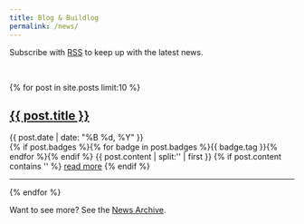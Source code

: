 ```yaml
---
title: Blog & Buildlog
permalink: /news/
---
```


<p>Subscribe with <a href="{{ site.baseurl }}/feed.xml">RSS</a> to keep up with the latest news.</p>

<br>

{% for post in site.posts limit:10 %}
   <div class="post-preview">
   <h2><a href="{{ site.baseurl }}{{ post.url }}">{{ post.title }}</a></h2>
   <span class="post-date">{{ post.date | date: "%B %d, %Y" }}</span><br>
   {% if post.badges %}{% for badge in post.badges %}<span class="badge badge-{{ badge.type }}">{{ badge.tag }}</span>{% endfor %}{% endif %}
   {{ post.content | split:'<!--more-->' | first }}
   {% if post.content contains '<!--more-->' %}
      <a href="{{ site.baseurl }}{{ post.url }}">read more</a>
   {% endif %}
   </div>
   <hr class="border-t-2 border-air-500">
{% endfor %}

Want to see more? See the <a href="{{ site.baseurl }}/archive/">News Archive</a>.
